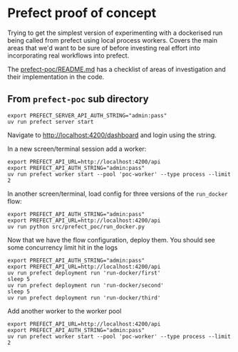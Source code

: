 # Prefect proof of concept

Trying to get the simplest version of experimenting with a dockerised run being called from prefect using local process workers. 
Covers the main areas that we'd want to be sure of before investing real effort into incorporating real workflows into prefect. 

The [prefect-poc/README.md](prefect-poc/README.md) has a checklist of areas of investigation 
and their implementation in the code. 

## From `prefect-poc` sub directory

```shell
export PREFECT_SERVER_API_AUTH_STRING="admin:pass"
uv run prefect server start
```

Navigate to <http://localhost:4200/dashboard> and login using the string.

In a new screen/terminal session add a worker:

```shell
export PREFECT_API_URL=http://localhost:4200/api
export PREFECT_API_AUTH_STRING="admin:pass"
uv run prefect worker start --pool 'poc-worker' --type process --limit 2
```

In another screen/terminal, load config for three versions of the `run_docker` flow:

```shell
export PREFECT_API_AUTH_STRING="admin:pass"
export PREFECT_API_URL=http://localhost:4200/api
uv run python src/prefect_poc/run_docker.py
```

Now that we have the flow configuration, deploy them. You should see some concurrency limit hit in the logs 

```shell
export PREFECT_API_AUTH_STRING="admin:pass"
export PREFECT_API_URL=http://localhost:4200/api
uv run prefect deployment run 'run-docker/first'
sleep 5 
uv run prefect deployment run 'run-docker/second'
sleep 5 
uv run prefect deployment run 'run-docker/third'
```

Add another worker to the worker pool

```shell
export PREFECT_API_URL=http://localhost:4200/api
export PREFECT_API_AUTH_STRING="admin:pass"
uv run prefect worker start --pool 'poc-worker' --type process --limit 2
```